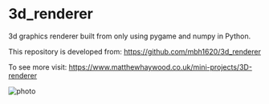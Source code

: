 # 3d_renderer

3d graphics renderer built from only using pygame and numpy in Python.

This repository is developed from: https://github.com/mbh1620/3d_renderer

To see more visit: https://www.matthewhaywood.co.uk/mini-projects/3D-renderer

![photo](https://github.com/mbh1620/Python-3D-Renderer-V2/blob/main/Photos/shadedSphere.png)




